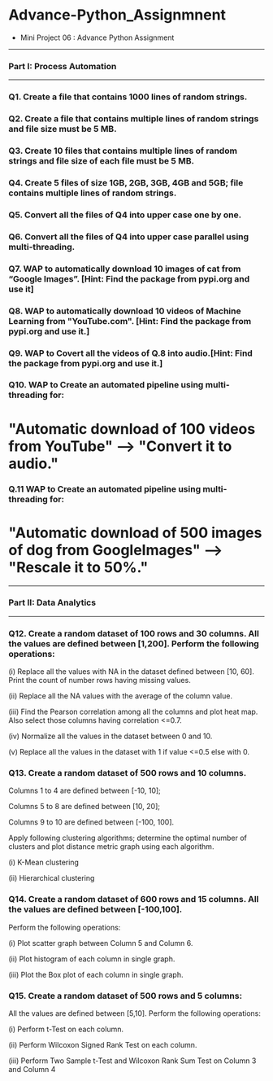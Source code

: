 # Advance-Python_Assignmnent

* Mini Project 06 : Advance Python Assignment

---
### Part I: Process Automation
---
### Q1. Create a file that contains 1000 lines of random strings.

### Q2. Create a file that contains multiple lines of random strings and file size must be 5 MB.

### Q3. Create 10 files that contains multiple lines of random strings and file size of each file must be 5 MB.

### Q4. Create 5 files of size 1GB, 2GB, 3GB, 4GB and 5GB; file contains multiple lines of random strings.

### Q5. Convert all the files of Q4 into upper case one by one.

### Q6. Convert all the files of Q4 into upper case parallel using multi-threading.

### Q7. WAP to automatically download 10 images of **cat** from **“Google Images”**. [Hint: Find the package from pypi.org and use it]

### Q8. WAP to automatically download 10 videos of **Machine Learning** from **"YouTube.com"**. [**Hint**: Find the package from pypi.org and use it.]

### Q9. WAP to Covert all the videos of Q.8 into audio.[**Hint**: Find the package from pypi.org and use it.]

### Q10. WAP to Create an automated pipeline using multi-threading for:
# "Automatic download of 100 videos from YouTube" --> "Convert it to audio."

### Q.11 WAP to Create an automated pipeline using multi-threading for: 
# "Automatic download of 500 images of dog from GoogleImages" --> "Rescale it to 50%."

---
### Part II: Data Analytics
---
### Q12. Create a random dataset of 100 rows and 30 columns. All the values are defined between [1,200]. Perform the following operations:

 (i) Replace all the values with NA in the dataset defined between [10, 60]. Print the count of number rows having missing values.

 (ii) Replace all the NA values with the average of the column value.

 (iii) Find the Pearson correlation among all the columns and plot heat map. Also select those columns having correlation <=0.7.

 (iv) Normalize all the values in the dataset between 0 and 10.

 (v) Replace all the values in the dataset with 1 if value <=0.5 else with 0.

### Q13. Create a random dataset of 500 rows and 10 columns.

Columns 1 to 4 are defined between [-10, 10];

Columns 5 to 8 are defined between [10, 20];

Columns 9 to 10 are defined between [-100, 100].

Apply following clustering algorithms; determine the optimal number of clusters and plot distance metric graph using each algorithm.

 (i) K-Mean clustering

 (ii) Hierarchical clustering


### Q14. Create a random dataset of 600 rows and 15 columns. All the values are defined between [-100,100].

Perform the following operations:

(i) Plot scatter graph between Column 5 and Column 6.

(ii) Plot histogram of each column in single graph.

(iii) Plot the Box plot of each column in single graph.


### Q15. Create a random dataset of 500 rows and 5 columns:

All the values are defined between [5,10].
Perform the following operations:

 (i) Perform t-Test on each column.

 (ii) Perform Wilcoxon Signed Rank Test on each column.

 (iii) Perform Two Sample t-Test and Wilcoxon Rank Sum Test on Column 3 and Column 4
